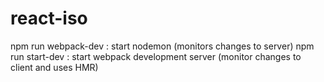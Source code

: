 # react-iso

npm run webpack-dev : start nodemon (monitors changes to server)
npm run start-dev : start webpack development server (monitor changes to client and uses HMR)

